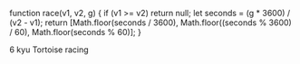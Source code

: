 function race(v1, v2, g) {
if (v1 >= v2) return null;
let seconds = (g * 3600) / (v2 - v1);
    return [Math.floor(seconds / 3600), Math.floor((seconds % 3600) / 60), Math.floor(seconds % 60)];
 }
 
 
 6 kyu
Tortoise racing
